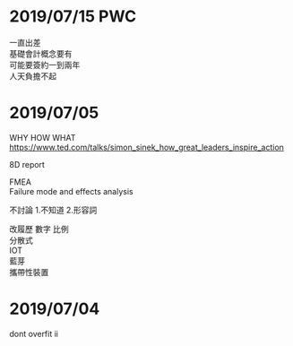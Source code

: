 # 2019/07/15 PWC
一直出差  
基礎會計概念要有  
可能要簽約一到兩年  
人天負擔不起  


# 2019/07/05
WHY HOW WHAT
https://www.ted.com/talks/simon_sinek_how_great_leaders_inspire_action
  
8D report  
  
FMEA  
Failure mode and effects analysis  

不討論
1.不知道
2.形容詞

改履歷
數字 比例  
分散式  
IOT  
藍芽  
攜帶性裝置  

# 2019/07/04 
dont overfit ii